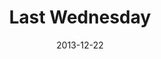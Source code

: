 ---
layout: music 
title: "Last Wednesday"
series: "Kingdom Come"
date: 2013-12-22 
description: "Oakley"
audio: "http://www.crossroads.net/players/media/hq/1127813_lw_oakley.mp3"
audio-duration: "34:39"
src: "http://www.crossroads.net/players/media/mediumHz/"
---
